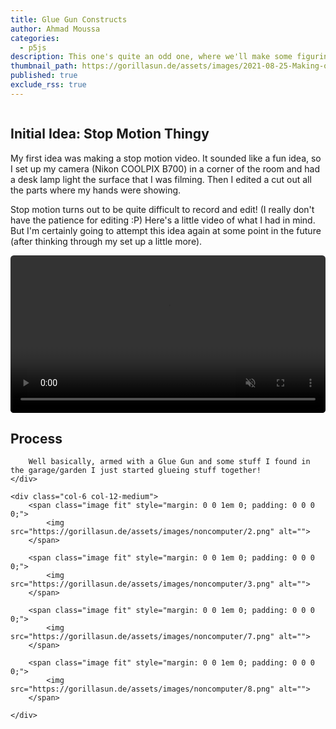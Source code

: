 ```yaml
---
title: Glue Gun Constructs
author: Ahmad Moussa
categories:
  - p5js
description: This one's quite an odd one, where we'll make some figurines with scrap and a glue gun
thumbnail_path: https://gorillasun.de/assets/images/2021-08-25-Making-of-Gateway/gateway.gif
published: true
exclude_rss: true
---
```


<span class="image fit"><img src="https://gorillasun.de/assets/images/2021-08-25-Making-of-Parasite/parasite.gif" alt="" /></span>

<h2>Initial Idea: Stop Motion Thingy</h2>

<p>My first idea was making a stop motion video. It sounded like a fun idea, so I set up my camera (Nikon COOLPIX B700) in a corner of the room and had a desk lamp light the surface that I was filming. Then I edited a cut out all the parts where my hands were showing.</p>

<p>Stop motion turns out to be quite difficult to record and edit! (I really don't have the patience for editing :P) Here's a little video of what I had in mind. But I'm certainly going to attempt this idea again at some point in the future (after thinking through my set up a little more).</p>

<div class="image fit" style="display: block; margin: 0 0 0 0; padding: 0 0 0 0;">
  <video autoplay="" loop="" muted="" playsinline="" style="width:100%; border-radius: 0.375em; margin: 0 0 0 0;" draggable="true">
    <source src="https://gorillasun.de/assets/images/noncomputer/output.mp4" type="video/mp4">
  </video>	
</div>

<div class="row gtr-50">
	<div class="col-6 col-12-medium">
		<h2><a name='makeshift workshop'></a>Process</h2>
		
		Well basically, armed with a Glue Gun and some stuff I found in the garage/garden I just started glueing stuff together!
	</div>

	<div class="col-6 col-12-medium">
		<span class="image fit" style="margin: 0 0 1em 0; padding: 0 0 0 0;">
			<img src="https://gorillasun.de/assets/images/noncomputer/2.png" alt="">	
		</span>

		<span class="image fit" style="margin: 0 0 1em 0; padding: 0 0 0 0;">
			<img src="https://gorillasun.de/assets/images/noncomputer/3.png" alt="">	
		</span>
		
		<span class="image fit" style="margin: 0 0 1em 0; padding: 0 0 0 0;">
			<img src="https://gorillasun.de/assets/images/noncomputer/7.png" alt="">	
		</span>
		
		<span class="image fit" style="margin: 0 0 1em 0; padding: 0 0 0 0;">
			<img src="https://gorillasun.de/assets/images/noncomputer/8.png" alt="">	
		</span>

	</div>
</div>
